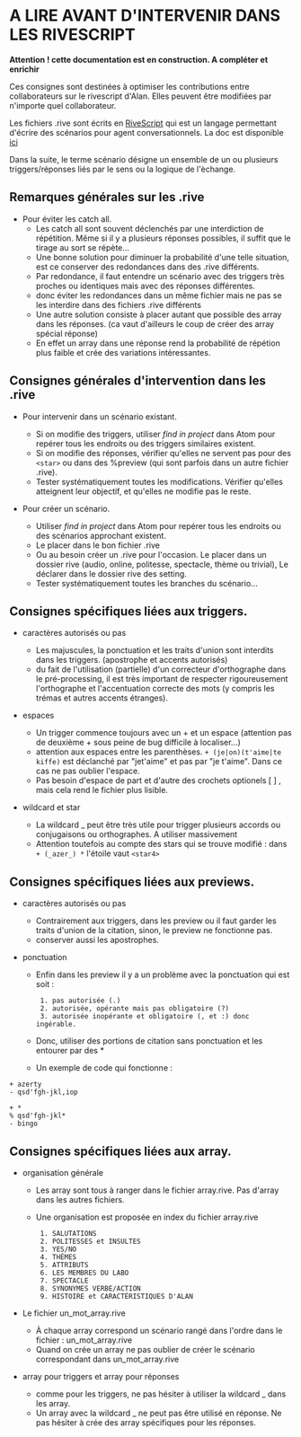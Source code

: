 # A LIRE AVANT D'INTERVENIR DANS LES RIVESCRIPT

**Attention ! cette documentation est en construction. A compléter et enrichir**

Ces consignes sont destinées à optimiser les contributions entre collaborateurs sur le rivescript d'Alan.
Elles peuvent être modifiées par n'importe quel collaborateur. 

Les fichiers .rive sont écrits en [RiveScript](https://www.rivescript.com) qui est un langage permettant d'écrire des scénarios pour agent conversationnels.
La doc est disponible [ici](https://www.rivescript.com/docs/tutorial)

Dans la suite, le terme scénario désigne un ensemble de un ou plusieurs triggers/réponses liés par le sens ou la logique de l'èchange.

## Remarques générales sur les .rive

- Pour éviter les catch all.
   - Les catch all sont souvent déclenchés par une interdiction de répétition. Même si il y a plusieurs réponses possibles, il suffit que le tirage au sort se répète...
   - Une bonne solution pour diminuer la probabilité d'une telle situation, est ce conserver des redondances dans des .rive différents.
   - Par redondance, il faut entendre un scénario avec des triggers très proches ou identiques mais avec des réponses différentes.
   - donc éviter les redondances dans un même fichier mais ne pas se les interdire dans des fichiers .rive différents
   - Une autre solution consiste à placer autant que possible des array dans les réponses. (ca vaut d'ailleurs le coup de créer des array spécial réponse)
   - En effet un array dans une réponse rend la probabilité de répétion plus faible et crée des variations intéressantes.

## Consignes générales d'intervention dans les .rive

- Pour intervenir dans un scénario existant.
   - Si on modifie des triggers, utiliser *find in project* dans Atom pour repérer tous les endroits ou des triggers similaires existent.
   - Si on modifie des réponses, vérifier qu'elles ne servent pas pour des `<star>` ou dans des %preview (qui sont parfois dans un autre fichier .rive).
   - Tester systématiquement toutes les modifications. Vérifier qu'elles atteignent leur objectif, et qu'elles ne modifie pas le reste.

- Pour créer un scénario.
   - Utiliser *find in project* dans Atom pour repérer tous les endroits ou des scénarios approchant existent.
   - Le placer dans le bon fichier .rive
   - Ou au besoin créer un .rive pour l'occasion. Le placer dans un dossier rive (audio, online, politesse, spectacle, thème ou trivial), Le déclarer dans le dossier rive des setting.
   - Tester systématiquement toutes les branches du scénario...

## Consignes spécifiques liées aux triggers.

- caractères autorisés ou pas
   - Les majuscules, la ponctuation et les traits d'union sont interdits dans les triggers. (apostrophe et accents autorisés)
   - du fait de l'utilisation (partielle) d'un correcteur d'orthographe dans le pré-processing, il est très important de respecter rigoureusement l'orthographe et l'accentuation correcte des mots (y compris les trémas et autres accents étranges).
  
- espaces 
   - Un trigger commence toujours avec un + et un espace (attention pas de deuxième + sous peine de bug difficile à localiser...)
   - attention aux espaces entre les parenthèses. `+ (je|on)(t'aime|te kiffe)` est déclanché par "jet'aime" et pas par "je t'aime". Dans ce cas ne pas oublier l'espace.
   - Pas besoin d'espace de part et d'autre des crochets optionels [ ] , mais cela rend le fichier plus lisible.
   
- wildcard et star 
   - La wildcard _ peut être très utile pour trigger plusieurs accords ou conjugaisons ou orthographes. A utiliser massivement
   - Attention toutefois au compte des stars qui se trouve modifié : dans `+ (_azer_) *` l'étoile vaut `<star4>` 
   
## Consignes spécifiques liées aux previews.

- caractères autorisés ou pas
   - Contrairement aux triggers, dans les preview ou il faut garder les traits d'union de la citation, sinon, le preview ne fonctionne pas.
   - conserver aussi les apostrophes.
    
- ponctuation   
   - Enfin dans les preview il y a un problème avec la ponctuation qui est soit :
   
          1. pas autorisée (.)
          2. autorisée, opérante mais pas obligatoire (?)
          3. autorisée inopérante et obligatoire (, et :) donc ingérable.
    - Donc, utiliser des portions de citation sans ponctuation et les entourer par des *
    - Un exemple de code qui fonctionne :
    
```
+ azerty
- qsd'fgh-jkl,iop

+ *
% qsd'fgh-jkl*
- bingo
```
## Consignes spécifiques liées aux array.

- organisation générale
   - Les array sont tous à ranger dans le fichier array.rive. Pas d'array dans les autres fichiers.
   - Une organisation est proposée en index du fichier array.rive
   
          1. SALUTATIONS
          2. POLITESSES et INSULTES
          3. YES/NO
          4. THÈMES
          5. ATTRIBUTS
          6. LES MEMBRES DU LABO
          7. SPECTACLE
          8. SYNONYMES VERBE/ACTION
          9. HISTOIRE et CARACTÉRISTIQUES D'ALAN
          
- Le fichier un_mot_array.rive
  - À chaque array correspond un scénario rangé dans l'ordre dans le fichier : un_mot_array.rive
  - Quand on crée un array ne pas oublier de créer le scénario correspondant dans un_mot_array.rive
  
- array pour triggers et array pour réponses
  - comme pour les triggers, ne pas hésiter à utiliser la wildcard _ dans les array.
  - Un array avec la wildcard _ ne peut pas être utilisé en réponse. Ne pas hésiter à crée des array spécifiques pour les réponses.
    
